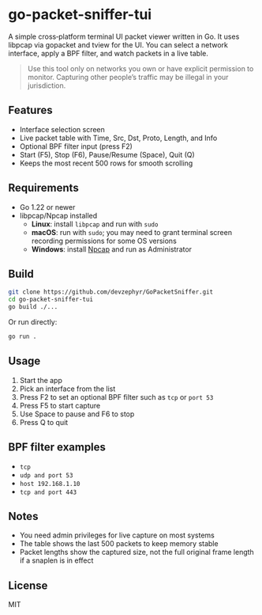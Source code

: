 # go-packet-sniffer-tui

A simple cross‑platform terminal UI packet viewer written in Go. It uses libpcap via gopacket and tview for the UI. You can select a network interface, apply a BPF filter, and watch packets in a live table.

> Use this tool only on networks you own or have explicit permission to monitor. Capturing other people’s traffic may be illegal in your jurisdiction.

## Features

- Interface selection screen
- Live packet table with Time, Src, Dst, Proto, Length, and Info
- Optional BPF filter input (press F2)
- Start (F5), Stop (F6), Pause/Resume (Space), Quit (Q)
- Keeps the most recent 500 rows for smooth scrolling

## Requirements

- Go 1.22 or newer
- libpcap/Npcap installed
  - **Linux**: install `libpcap` and run with `sudo`
  - **macOS**: run with `sudo`; you may need to grant terminal screen recording permissions for some OS versions
  - **Windows**: install [Npcap](https://nmap.org/npcap/) and run as Administrator

## Build

```bash
git clone https://github.com/devzephyr/GoPacketSniffer.git
cd go-packet-sniffer-tui
go build ./...
```

Or run directly:

```bash
go run .
```

## Usage

1. Start the app
2. Pick an interface from the list
3. Press F2 to set an optional BPF filter such as `tcp` or `port 53`
4. Press F5 to start capture
5. Use Space to pause and F6 to stop
6. Press Q to quit

## BPF filter examples

- `tcp`
- `udp and port 53`
- `host 192.168.1.10`
- `tcp and port 443`

## Notes

- You need admin privileges for live capture on most systems
- The table shows the last 500 packets to keep memory stable
- Packet lengths show the captured size, not the full original frame length if a snaplen is in effect

## License

MIT
